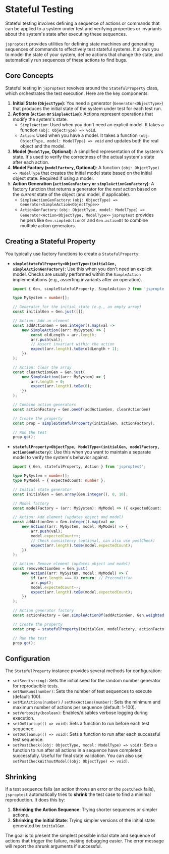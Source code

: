 # Stateful Testing

Stateful testing involves defining a sequence of actions or commands that can be applied to a system under test and verifying properties or invariants about the system's state after executing these sequences.

`jsproptest` provides utilities for defining state machines and generating sequences of commands to effectively test stateful systems. It allows you to model the state of your system, define actions that change the state, and automatically run sequences of these actions to find bugs.

## Core Concepts

Stateful testing in `jsproptest` revolves around the `StatefulProperty` class, which orchestrates the test execution. Here are the key components:

1.  **Initial State (`ObjectType`)**: You need a generator (`Generator<ObjectType>`) that produces the initial state of the system under test for each test run.
2.  **Actions (`Action` or `SimpleAction`)**: Actions represent operations that modify the system's state.
    *   `SimpleAction`: Used when you don't need an explicit model. It takes a function `(obj: ObjectType) => void`.
    *   `Action`: Used when you have a model. It takes a function `(obj: ObjectType, model: ModelType) => void` and updates both the real object and the model.
3.  **Model (`ModelType`, Optional)**: A simplified representation of the system's state. It's used to verify the correctness of the actual system's state after each action.
4.  **Model Factory (`modelFactory`, Optional)**: A function `(obj: ObjectType) => ModelType` that creates the initial model state based on the initial object state. Required if using a model.
5.  **Action Generation (`actionGenFactory` or `simpleActionGenFactory`)**: A factory function that returns a generator for the *next* action based on the *current* state of the object (and model, if applicable).
    *   `SimpleActionGenFactory`: `(obj: ObjectType) => Generator<SimpleAction<ObjectType>>`
    *   `ActionGenFactory`: `(obj: ObjectType, model: ModelType) => Generator<Action<ObjectType, ModelType>>`
    `jsproptest` provides helpers like `Gen.simpleActionOf` and `Gen.actionOf` to combine multiple action generators.

## Creating a Stateful Property

You typically use factory functions to create a `StatefulProperty`:

*   **`simpleStatefulProperty<ObjectType>(initialGen, simpleActionGenFactory)`**: Use this when you don't need an explicit model. Checks are usually performed within the `SimpleAction` implementations (e.g., asserting invariants after an operation).

    ```typescript
    import { Gen, simpleStatefulProperty, SimpleAction } from 'jsproptest';

    type MySystem = number[];

    // Generator for the initial state (e.g., an empty array)
    const initialGen = Gen.just([]);

    // Action: Add an element
    const addActionGen = Gen.integer().map(val =>
        new SimpleAction((arr: MySystem) => {
            const oldLength = arr.length;
            arr.push(val);
            // Assert invariant within the action
            expect(arr.length).toBe(oldLength + 1);
        })
    );

    // Action: Clear the array
    const clearActionGen = Gen.just(
        new SimpleAction((arr: MySystem) => {
            arr.length = 0;
            expect(arr.length).toBe(0);
        })
    );

    // Combine action generators
    const actionFactory = Gen.oneOf(addActionGen, clearActionGen)

    // Create the property
    const prop = simpleStatefulProperty(initialGen, actionFactory);

    // Run the test
    prop.go();
    ```

*   **`statefulProperty<ObjectType, ModelType>(initialGen, modelFactory, actionGenFactory)`**: Use this when you want to maintain a separate model to verify the system's behavior against.

    ```typescript
    import { Gen, statefulProperty, Action } from 'jsproptest';

    type MySystem = number[];
    type MyModel = { expectedCount: number };

    // Initial state generator
    const initialGen = Gen.array(Gen.integer(), 0, 10);

    // Model factory
    const modelFactory = (arr: MySystem): MyModel => ({ expectedCount: arr.length });

    // Action: Add element (updates object and model)
    const addActionGen = Gen.integer().map(val =>
        new Action((arr: MySystem, model: MyModel) => {
            arr.push(val);
            model.expectedCount++;
            // Check consistency (optional, can also use postCheck)
            expect(arr.length).toBe(model.expectedCount);
        })
    );

    // Action: Remove element (updates object and model)
    const removeActionGen = Gen.just(
        new Action((arr: MySystem, model: MyModel) => {
            if (arr.length === 0) return; // Precondition
            arr.pop();
            model.expectedCount--;
            expect(arr.length).toBe(model.expectedCount);
        })
    );

    // Action generator factory
    const actionFactory = Gen.simpleActionOf(addActionGen, Gen.weightedValue(removeActionGen, 0.1))

    // Create the property
    const prop = statefulProperty(initialGen, modelFactory, actionFactory);

    // Run the test
    prop.go();
    ```

## Configuration

The `StatefulProperty` instance provides several methods for configuration:

*   `setSeed(string)`: Sets the initial seed for the random number generator for reproducible tests.
*   `setNumRuns(number)`: Sets the number of test sequences to execute (default: 100).
*   `setMinActions(number)` / `setMaxActions(number)`: Sets the minimum and maximum number of actions per sequence (default: 1-100).
*   `setVerbosity(boolean)`: Enables/disables verbose logging during execution.
*   `setOnStartup(() => void)`: Sets a function to run before each test sequence.
*   `setOnCleanup(() => void)`: Sets a function to run after each successful test sequence.
*   `setPostCheck((obj: ObjectType, model: ModelType) => void)`: Sets a function to run after all actions in a sequence have completed successfully. Useful for final state validation. You can also use `setPostCheckWithoutModel((obj: ObjectType) => void)`.

## Shrinking

If a test sequence fails (an action throws an error or the `postCheck` fails), `jsproptest` automatically tries to **shrink** the test case to find a minimal reproduction. It does this by:

1.  **Shrinking the Action Sequence**: Trying shorter sequences or simpler actions.
2.  **Shrinking the Initial State**: Trying simpler versions of the initial state generated by `initialGen`.

The goal is to present the simplest possible initial state and sequence of actions that trigger the failure, making debugging easier. The error message will report the shrunk arguments if successful.